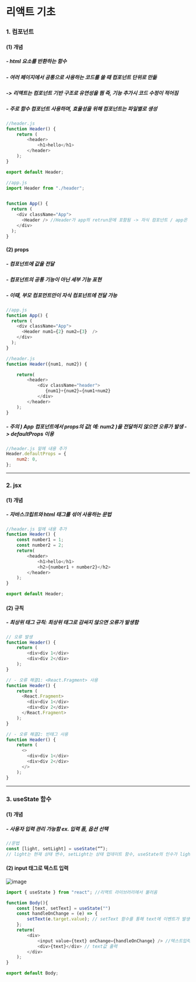 # 리액트 기초
### 1. 컴포넌트
#### (1) 개념
##### - html 요소를 반환하는 함수
##### - 여러 페이지에서 공통으로 사용하는 코드를 쓸 때 컴포넌트 단위로 만듦
##### ->  리액트는 컴포넌트 기반 구조로 유연성을 띔 즉, 기능 추가시 코드 수정이 적어짐

##### - 주로 함수 컴포넌트 사용하며, 효율성을 위해 컴포넌트는 파일별로 생성

```js
//header.js
function Header() {
    return (
        <header>
            <h1>hello</h1>
        </header>
    );
}

export default Header;
```
```js
//app.js
import Header from "./header";


function App() {
  return (
    <div className="App">
      <Header /> //Header가 app의 retrun문에 포함됨 -> 자식 컴포넌트 / app은 header 컴포넌트를 포함시킴 -> 부모 컴포넌트 
    </div>
  );
}
```

#### (2) props
##### - 컴포넌트에 값을 전달 
##### - 컴포넌트의 공통 기능이 아닌 세부 기능 표현
##### - 이때, 부모 컴포먼트만이 자식 컴포넌트에 전달 가능
```js
//app.js
function App() {
  return (
    <div className="App">
      <Header num1={2} num2={3}  /> 
    </div>
  );
}
```
```js
//header.js
function Header({num1, num2}) {

    return(
        <header>
            <div className="header">
               {num1}+{num2}={num1+num2}
            </div>
        </header>
    );
}
```

##### - 주의 )  App 컴포넌트에서 props의 값( 예: num2 )을 전달하지 않으면 오류가 발생 -> defaultProps 이용

```js
//header.js 밑에 내용 추가
Header.defaultProps = {
    num2: 0, 
};
```
---
### 2. jsx
#### (1) 개념
##### - 자바스크립트와 html 태그를 섞어 사용하는 문법
```js
//header.js 밑에 내용 추가
function Header() {
    const number1 = 1;
    const number2 = 2;
    return(
        <header>
            <h1>hello</h1>
            <h2>{number1 + number2}</h2>
        </header>
    );
}

export default Header;
```
#### (2) 규칙
##### - 최상위 태그 규칙: 최상위 태그로 감싸지 않으면 오류가 발생함
```js
// 오류 발생
function Header() {
    return (
        <div>div 1</div>
	    <div>div 2</div> 
    );
}
```
```js
// - 오류 해결1: <React.Fragment> 사용
function Header() {
    return (
      <React.Fragment>
        <div>div 1</div>
     	<div>div 2</div> 
      </React.Fragment>
    );
}
```
```js
// - 오류 해결2: 빈태그 사용
function Header() {
    return (
      <>
        <div>div 1</div>
	    <div>div 2</div> 
      </>
    );
}
```
---
### 3. useState 함수
#### (1) 개념
##### - 사용자 입력 관리 가능함 ex. 입력 폼, 옵션 선택
```js
//문법
const [light, setLight] = useState(“”);
// light는 현재 상태 변수, setLight는 상태 업데이트 함수, useState의 인수가 light의 초기값
```
#### (2) input 태그로 텍스트 입력


![image](https://github.com/user-attachments/assets/bc80710f-323c-48b3-93f1-4028121df869)
```js
import { useState } from "react"; //리액트 라이브러리에서 불러옴

function Body(){
    const [text, setText] = useState("") 
    const handleOnChange = (e) => {
        setText(e.target.value); // setText 함수를 통해 text에 이벤트가 발생한 요소의 현재 값이 저장
    };
    return(
        <div>
            <input value={text} onChange={handleOnChange} /> //텍스트입력시 onChange 이벤트가 발생, handleOnChange 함수 호출
            <div>{text}</div> // text값 출력
        </div>
    );
}

export default Body;
```








